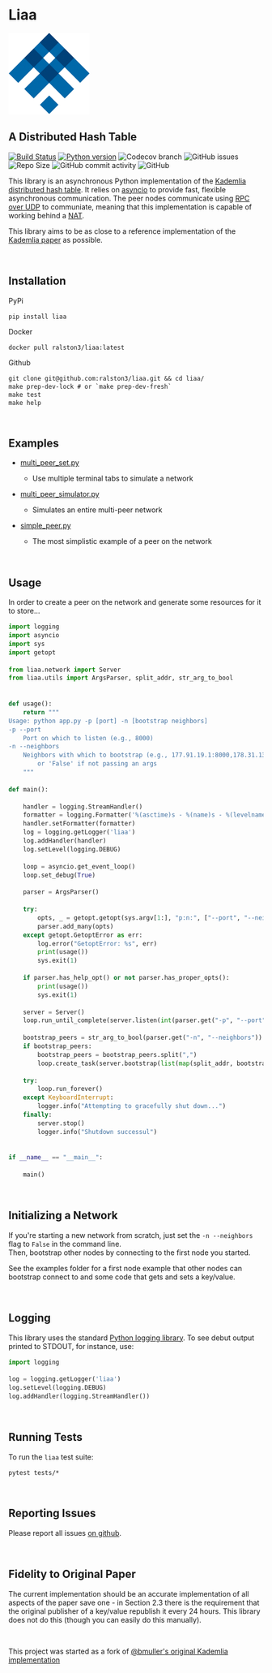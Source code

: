 # Liaa 

<img src="./logo.png" alt="drawing" width="160"/>

## A Distributed Hash Table

[![Build Status](https://secure.travis-ci.org/ralston3/liaa.png?branch=master)](https://travis-ci.org/ralston3/liaa)
[![Python version](https://img.shields.io/pypi/pyversions/liaa)](https://pypi.org/project/liaa/)
![Codecov branch](https://img.shields.io/codecov/c/github/ralston3/liaa/master?color=purple)
![GitHub issues](https://img.shields.io/github/issues/ralston3/liaa?color=red)
![Repo Size](https://img.shields.io/github/repo-size/ralston3/liaa)
![GitHub commit activity](https://img.shields.io/github/commit-activity/w/ralston3/liaa)
![GitHub](https://img.shields.io/github/license/ralston3/liaa)


This library is an asynchronous Python implementation of the [Kademlia distributed hash table](http://en.wikipedia.org/wiki/Kademlia).  It relies on [asyncio](https://docs.python.org/3/library/asyncio.html) to provide fast, flexible asynchronous communication.  The peer nodes communicate using [RPC over UDP](https://en.wikipedia.org/wiki/Remote_procedure_call) to communiate, meaning that this implementation is capable of working behind a [NAT](http://en.wikipedia.org/wiki/Network_address_translation).

This library aims to be as close to a reference implementation of the [Kademlia paper](http://pdos.csail.mit.edu/~petar/papers/maymounkov-kademlia-lncs.pdf) as possible.

&nbsp;
## Installation

PyPi

```
pip install liaa
```

Docker
```
docker pull ralston3/liaa:latest
```

Github
```
git clone git@github.com:ralston3/liaa.git && cd liaa/
make prep-dev-lock # or `make prep-dev-fresh`
make test
make help
```

&nbsp;

## Examples
- [multi_peer_set.py](https://github.com/ralston3/liaa/tree/master/examples/multi_peer_set.py)
   - Use multiple terminal tabs to simulate a network

- [multi_peer_simulator.py](https://github.com/ralston3/liaa/tree/master/examples/multi_peer_simulator.py)
   - Simulates an entire multi-peer network

- [simple_peer.py](https://github.com/ralston3/liaa/tree/master/examples/simple_peer.py) 
   - The most simplistic example of a peer on the network

&nbsp;

## Usage

In order to create a peer on the network and generate some resources for it to store...

```python
import logging
import asyncio
import sys
import getopt

from liaa.network import Server
from liaa.utils import ArgsParser, split_addr, str_arg_to_bool


def usage():
	return """
Usage: python app.py -p [port] -n [bootstrap neighbors]
-p --port
	Port on which to listen (e.g., 8000)
-n --neighbors
	Neighbors with which to bootstrap (e.g., 177.91.19.1:8000,178.31.13.21:9876)
		or 'False' if not passing an args
	"""

def main():

	handler = logging.StreamHandler()
	formatter = logging.Formatter('%(asctime)s - %(name)s - %(levelname)s - %(message)s')
	handler.setFormatter(formatter)
	log = logging.getLogger('liaa')
	log.addHandler(handler)
	log.setLevel(logging.DEBUG)

	loop = asyncio.get_event_loop()
	loop.set_debug(True)

	parser = ArgsParser()

	try:
		opts, _ = getopt.getopt(sys.argv[1:], "p:n:", ["--port", "--neighbors"])
		parser.add_many(opts)
	except getopt.GetoptError as err:
		log.error("GetoptError: %s", err)
		print(usage())
		sys.exit(1)

	if parser.has_help_opt() or not parser.has_proper_opts():
		print(usage())
		sys.exit(1)

	server = Server()
	loop.run_until_complete(server.listen(int(parser.get("-p", "--port"))))

	bootstrap_peers = str_arg_to_bool(parser.get("-n", "--neighbors"))
	if bootstrap_peers:
		bootstrap_peers = bootstrap_peers.split(",")
		loop.create_task(server.bootstrap(list(map(split_addr, bootstrap_peers))))

	try:
		loop.run_forever()
	except KeyboardInterrupt:
		logger.info("Attempting to gracefully shut down...")
	finally:
		server.stop()
		logger.info("Shutdown successul")


if __name__ == "__main__":

	main()
```

&nbsp;

## Initializing a Network
If you're starting a new network from scratch, just set the `-n --neighbors` flag to `False` in the command line.  
Then, bootstrap other nodes by connecting to the first node you started.

See the examples folder for a first node example that other nodes can bootstrap connect to and some code that gets and sets a key/value.

&nbsp;

## Logging
This library uses the standard [Python logging library](https://docs.python.org/3/library/logging.html).  To see debut output printed to STDOUT, for instance, use:

```python
import logging

log = logging.getLogger('liaa')
log.setLevel(logging.DEBUG)
log.addHandler(logging.StreamHandler())
```

&nbsp;

## Running Tests

To run the `liaa` test suite:

```
pytest tests/*
```

&nbsp;

## Reporting Issues
Please report all issues [on github](https://github.com/ralston3/liaa/issues).

&nbsp;

## Fidelity to Original Paper
The current implementation should be an accurate implementation of all aspects of the paper save one - in Section 2.3 there is the requirement that the original publisher of a key/value republish it every 24 hours.  This library does not do this (though you can easily do this manually).

&nbsp;

This project was started as a fork of [@bmuller's original Kademlia implementation](https://github.com/bmuller/kademlia)